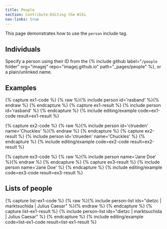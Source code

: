 ```yaml
---
title: People
section: Contribute:Editing the Wiki
nav-links: true
---
```


This page demonstrates how to use the `person` include tag.

## Individuals

Specify a person using their ID from the
{% include github label="`/people` folder" org="imagej" repo="imagej.github.io" path="_pages/people" %},
or a plain/unlinked name.

## Examples

{% capture ex1-code %}
{% raw %}{% include person id='rasband' %}{% endraw %}
{% endcapture %}
{% capture ex1-result %}
{% include person id='rasband' %}
{% endcapture %}
{% include editing/example code=ex1-code result=ex1-result %}

{% capture ex2-code %}
{% raw %}{% include person id='ctrueden' name='Chuckles' %}{% endraw %}
{% endcapture %}
{% capture ex2-result %}
{% include person id='ctrueden' name='Chuckles' %}
{% endcapture %}
{% include editing/example code=ex2-code result=ex2-result %}

{% capture ex3-code %}
{% raw %}{% include person name='Jane Doe' %}{% endraw %}
{% endcapture %}
{% capture ex3-result %}
{% include person name='Jane Doe' %}
{% endcapture %}
{% include editing/example code=ex3-code result=ex3-result %}

## Lists of people

{% capture list-ex1-code %}
{% raw %}{% include person-list ids="dietzc | marktsuchida | Julius Caesar" %}{% endraw %}
{% endcapture %}
{% capture list-ex1-result %}
{% include person-list ids="dietzc | marktsuchida | Julius Caesar" %}
{% endcapture %}
{% include editing/example code=list-ex1-code result=list-ex1-result %}
